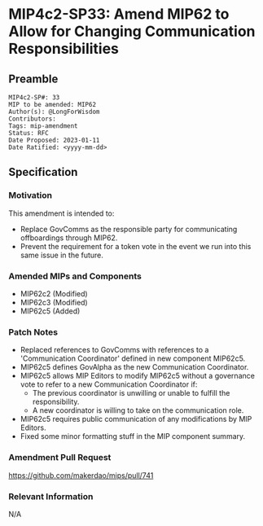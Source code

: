 # MIP4c2-SP33: Amend MIP62 to Allow for Changing Communication Responsibilities

## Preamble

```
MIP4c2-SP#: 33
MIP to be amended: MIP62
Author(s): @LongForWisdom
Contributors:
Tags: mip-amendment
Status: RFC
Date Proposed: 2023-01-11
Date Ratified: <yyyy-mm-dd>
```
## Specification

### Motivation

This amendment is intended to:
* Replace GovComms as the responsible party for communicating offboardings through MIP62.
* Prevent the requirement for a token vote in the event we run into this same issue in the future.

### Amended MIPs and Components

* MIP62c2 (Modified)
* MIP62c3 (Modified)
* MIP62c5 (Added)

### Patch Notes

* Replaced references to GovComms with references to a 'Communication Coordinator' defined in new component MIP62c5.
* MIP62c5 defines GovAlpha as the new Communication Coordinator.
* MIP62c5 allows MIP Editors to modify MIP62c5 without a governance vote to refer to a new Communication Coordinator if:
    * The previous coordinator is unwilling or unable to fulfill the responsibility.
    * A new coordinator is willing to take on the communication role.
* MIP62c5 requires public communication of any modifications by MIP Editors.
* Fixed some minor formatting stuff in the MIP component summary.

### Amendment Pull Request

https://github.com/makerdao/mips/pull/741

### Relevant Information

N/A
